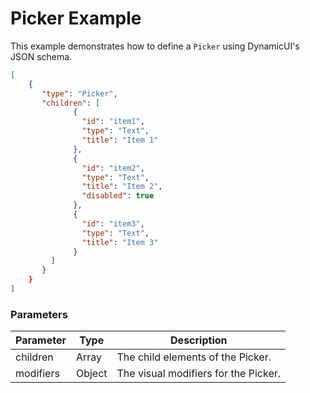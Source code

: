 # Picker Example

This example demonstrates how to define a `Picker` using DynamicUI's JSON schema.  

```json
[
    {
       "type": "Picker",
       "children": [
              {
                "id": "item1",
                "type": "Text",
                "title": "Item 1"
              },
              {
                "id": "item2",
                "type": "Text",
                "title": "Item 2",
                "disabled": true
              },
              {
                "id": "item3",
                "type": "Text",
                "title": "Item 3"
              }
         ]
       }
    }
]
```

### Parameters

| Parameter | Type        | Description                       |
| --------- | ----------- | --------------------------------- |
| children  | Array       | The child elements of the Picker. |
| modifiers | Object      | The visual modifiers for the Picker. |
